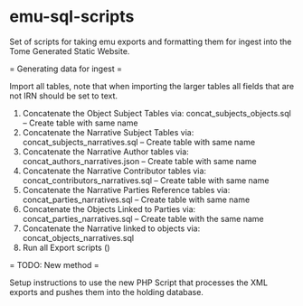 # emu-sql-scripts
Set of scripts for taking emu exports and formatting them for ingest into the Tome Generated Static Website.

= Generating data for ingest =

Import all tables, note that when importing the larger tables all fields that are not IRN should be set to text.

1)	Concatenate the Object Subject Tables via: concat_subjects_objects.sql – Create table with same name
2)	Concatenate the Narrative Subject Tables via: concat_subjects_narratives.sql – Create table with same name
3)	Concatenate the Narrative Author tables via: concat_authors_narratives.json – Create table with same name
4)	Concatenate the Narrative Contributor tables via: concat_contributors_narratives.sql – Create table with same name
5)	Concatenate the Narrative Parties Reference tables via: concat_parties_narratives.sql – Create table with same name
6)	Concatenate the Objects Linked to Parties via: concat_parties_narratives.sql – Create table with the same name
7)	Concatenate the Narrative linked to objects via: concat_objects_narratives.sql
8)	Run all Export scripts ()


= TODO: New method =

Setup instructions to use the new PHP Script that processes the XML exports and pushes them into the holding database.

